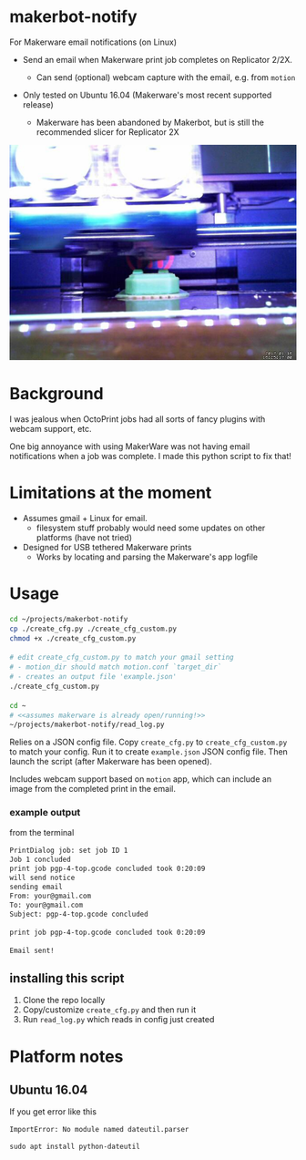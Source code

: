 makerbot-notify
===============

For Makerware email notifications (on Linux)

-	Send an email when Makerware print job completes on Replicator 2/2X.

	-	Can send (optional) webcam capture with the email, e.g. from `motion`

-	Only tested on Ubuntu 16.04 (Makerware's most recent supported release)

	-	Makerware has been abandoned by Makerbot, but is still the recommended slicer for Replicator 2X

![Example motion capture](img/print_snapshot.jpg)

Background
==========

I was jealous when OctoPrint jobs had all sorts of fancy plugins with webcam support, etc.

One big annoyance with using MakerWare was not having email notifications when a job was complete. I made this python script to fix that!

Limitations at the moment
=========================

-	Assumes gmail + Linux for email.
	-	filesystem stuff probably would need some updates on other platforms (have not tried)
-	Designed for USB tethered Makerware prints
    - Works by locating and parsing the Makerware's app logfile

Usage
=====

```bash
cd ~/projects/makerbot-notify
cp ./create_cfg.py ./create_cfg_custom.py
chmod +x ./create_cfg_custom.py

# edit create_cfg_custom.py to match your gmail setting
# - motion_dir should match motion.conf `target_dir`
# - creates an output file 'example.json'
./create_cfg_custom.py

cd ~
# <<assumes makerware is already open/running!>>
~/projects/makerbot-notify/read_log.py
```

Relies on a JSON config file. Copy `create_cfg.py` to `create_cfg_custom.py` to match your config. Run it to create `example.json` JSON config file. Then launch the script (after Makerware has been opened).

Includes webcam support based on `motion` app, which can include an image from the completed print in the email.

### example output

from the terminal

```
PrintDialog job: set job ID 1
Job 1 concluded
print job pgp-4-top.gcode concluded took 0:20:09
will send notice
sending email
From: your@gmail.com
To: your@gmail.com
Subject: pgp-4-top.gcode concluded

print job pgp-4-top.gcode concluded took 0:20:09

Email sent!
```

installing this script
----------------------

1.	Clone the repo locally
2.	Copy/customize `create_cfg.py` and then run it
3.	Run `read_log.py` which reads in config just created

Platform notes
==============

Ubuntu 16.04
------------

If you get error like this

```
ImportError: No module named dateutil.parser
```

```
sudo apt install python-dateutil
```
